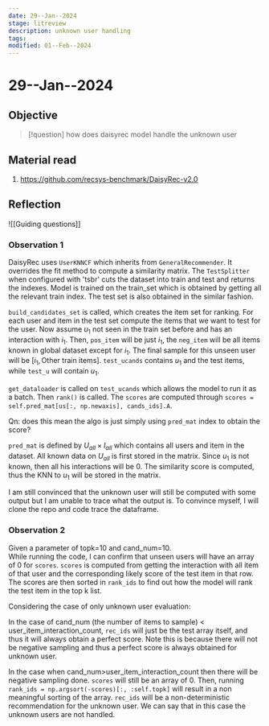 ```yaml
---
date: 29--Jan--2024
stage: litreview
description: unknown user handling
tags: 
modified: 01--Feb--2024
---
```

# 29--Jan--2024
## Objective
> [!question] how does daisyrec model handle the unknown user

## Material read
1. <https://github.com/recsys-benchmark/DaisyRec-v2.0>
## Reflection
![[Guiding questions]]

### Observation 1
DaisyRec uses `UserKNNCF` which inherits from `GeneralRecommender`. It overrides the fit method to compute a similarity matrix. The `TestSplitter` when configured with 'tsbr' cuts the dataset into train and test and returns the indexes. Model is trained on the train_set which is obtained by getting all the relevant train index. The test set is also obtained in the similar fashion.

`build_candidates_set` is called, which creates the item set for ranking. For each user and item in the test set compute the items that we want to test for the user. Now assume $u_1$ not seen in the train set before and has an interaction with $i_1$. Then, `pos_item` will be just $i_1$, the `neg_item` will be all items known in global dataset except for $i_1$. The final sample for this unseen user will be $[i_{1},\text{Other train items}]$. `test_ucands` contains $u_1$ and the test items, while `test_u` will contain $u_1$.

`get_dataloader` is called on `test_ucands` which allows the model to run it as a batch. Then `rank()` is called. The `scores` are computed through `scores = self.pred_mat[us[:, np.newaxis], cands_ids].A`.

Qn: does this mean the algo is just simply using `pred_mat` index to obtain the score?

`pred_mat` is defined by $U_{all} \times I_{all}$ which contains all users and item in the dataset. All known data on $U_{all}$ is first stored in the matrix. Since $u_1$ is not known, then all his interactions will be $0$. The similarity score is computed, thus the KNN to $u_1$ will be stored in the matrix.

I am still convinced that the unknown user will still be computed with some output but I am unable to trace what the output is. To convince myself, I will clone the repo and code trace the dataframe.

### Observation 2
Given a parameter of topk=10 and cand_num=10.  
While running the code, I can confirm that unseen users will have an array of $0$ for `scores`. `scores` is computed from getting the interaction with all item of that user and the corresponding likely score of the test item in that row.  
The scores are then sorted in `rank_ids` to find out how the model will rank the test item in the top k list. 

Considering the case of only unknown user evaluation:

In the case of cand_num (the number of items to sample) < user_item_interaction_count, `rec_ids` will just be the test array itself, and thus it will always obtain a perfect score. Note this is because there will not be negative sampling and thus a perfect score is always obtained for unknown user.

In the case when cand_num>user_item_interaction_count then there will be negative sampling done. `scores` will still be an array of $0$. Then, running `rank_ids = np.argsort(-scores)[:, :self.topk]` will result in a non meaningful sorting of the array. `rec_ids` will be a non-deterministic recommendation for the unknown user. We can say that in this case the unknown users are not handled.